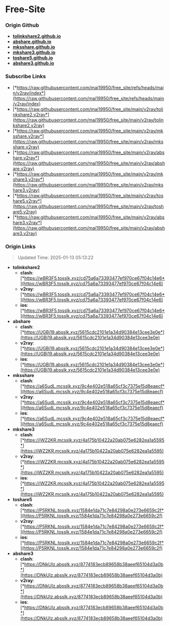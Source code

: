 # Free-Site

### Origin Github

- [**tolinkshare2.github.io**](https://github.com/tolinkshare2/tolinkshare2.github.io)
- [**abshare.github.io**](https://github.com/abshare/abshare.github.io)
- [**mksshare.github.io**](https://github.com/mksshare/mksshare.github.io)
- [**mkshare3.github.io**](https://github.com/mkshare3/mkshare3.github.io)
- [**toshare5.github.io**](https://github.com/toshare5/toshare5.github.io)
- [**abshare3.github.io**](https://github.com/abshare3/abshare3.github.io)

### Subscribe Links

- [*https://raw.githubusercontent.com/mai19950/free_site/refs/heads/main/v2ray/index*](https://raw.githubusercontent.com/mai19950/free_site/refs/heads/main/v2ray/index)
- [*https://raw.githubusercontent.com/mai19950/free_site/main/v2ray/tolinkshare2.v2ray*](https://raw.githubusercontent.com/mai19950/free_site/main/v2ray/tolinkshare2.v2ray)
- [*https://raw.githubusercontent.com/mai19950/free_site/main/v2ray/mksshare.v2ray*](https://raw.githubusercontent.com/mai19950/free_site/main/v2ray/mksshare.v2ray)
- [*https://raw.githubusercontent.com/mai19950/free_site/main/v2ray/abshare.v2ray*](https://raw.githubusercontent.com/mai19950/free_site/main/v2ray/abshare.v2ray)
- [*https://raw.githubusercontent.com/mai19950/free_site/main/v2ray/mkshare3.v2ray*](https://raw.githubusercontent.com/mai19950/free_site/main/v2ray/mkshare3.v2ray)
- [*https://raw.githubusercontent.com/mai19950/free_site/main/v2ray/toshare5.v2ray*](https://raw.githubusercontent.com/mai19950/free_site/main/v2ray/toshare5.v2ray)
- [*https://raw.githubusercontent.com/mai19950/free_site/main/v2ray/abshare3.v2ray*](https://raw.githubusercontent.com/mai19950/free_site/main/v2ray/abshare3.v2ray)

### Origin Links

> Updated Time: 2025-01-13 05:13:22

- **tolinkshare2**
  - **clash**: [*https://wBR3F5.tosslk.xyz/cd75a6a73393477ef970ce67f04c14e6*](https://wBR3F5.tosslk.xyz/cd75a6a73393477ef970ce67f04c14e6)
  - **v2ray**: [*https://wBR3F5.tosslk.xyz/cd75a6a73393477ef970ce67f04c14e6*](https://wBR3F5.tosslk.xyz/cd75a6a73393477ef970ce67f04c14e6)
  - **ios**: [*https://wBR3F5.tosslk.xyz/cd75a6a73393477ef970ce67f04c14e6*](https://wBR3F5.tosslk.xyz/cd75a6a73393477ef970ce67f04c14e6)
- **abshare**
  - **clash**: [*https://UGBi19.absslk.xyz/5615cdc2101e1a34d90384e13cee3e0e*](https://UGBi19.absslk.xyz/5615cdc2101e1a34d90384e13cee3e0e)
  - **v2ray**: [*https://UGBi19.absslk.xyz/5615cdc2101e1a34d90384e13cee3e0e*](https://UGBi19.absslk.xyz/5615cdc2101e1a34d90384e13cee3e0e)
  - **ios**: [*https://UGBi19.absslk.xyz/5615cdc2101e1a34d90384e13cee3e0e*](https://UGBi19.absslk.xyz/5615cdc2101e1a34d90384e13cee3e0e)
- **mksshare**
  - **clash**: [*https://a6SudL.mcsslk.xyz/9c4e402e518a65cf3c7375e15d8eaecf*](https://a6SudL.mcsslk.xyz/9c4e402e518a65cf3c7375e15d8eaecf)
  - **v2ray**: [*https://a6SudL.mcsslk.xyz/9c4e402e518a65cf3c7375e15d8eaecf*](https://a6SudL.mcsslk.xyz/9c4e402e518a65cf3c7375e15d8eaecf)
  - **ios**: [*https://a6SudL.mcsslk.xyz/9c4e402e518a65cf3c7375e15d8eaecf*](https://a6SudL.mcsslk.xyz/9c4e402e518a65cf3c7375e15d8eaecf)
- **mkshare3**
  - **clash**: [*https://iWZ2KR.mcsslk.xyz/4a175b10422a20ab075e6282ea1a5595*](https://iWZ2KR.mcsslk.xyz/4a175b10422a20ab075e6282ea1a5595)
  - **v2ray**: [*https://iWZ2KR.mcsslk.xyz/4a175b10422a20ab075e6282ea1a5595*](https://iWZ2KR.mcsslk.xyz/4a175b10422a20ab075e6282ea1a5595)
  - **ios**: [*https://iWZ2KR.mcsslk.xyz/4a175b10422a20ab075e6282ea1a5595*](https://iWZ2KR.mcsslk.xyz/4a175b10422a20ab075e6282ea1a5595)
- **toshare5**
  - **clash**: [*https://P5RKNL.tosslk.xyz/1584e1da71c7e84298a0e273e6659c2f*](https://P5RKNL.tosslk.xyz/1584e1da71c7e84298a0e273e6659c2f)
  - **v2ray**: [*https://P5RKNL.tosslk.xyz/1584e1da71c7e84298a0e273e6659c2f*](https://P5RKNL.tosslk.xyz/1584e1da71c7e84298a0e273e6659c2f)
  - **ios**: [*https://P5RKNL.tosslk.xyz/1584e1da71c7e84298a0e273e6659c2f*](https://P5RKNL.tosslk.xyz/1584e1da71c7e84298a0e273e6659c2f)
- **abshare3**
  - **clash**: [*https://DNkUIz.absslk.xyz/8774183ecb89658b38aeef65104d3a0b*](https://DNkUIz.absslk.xyz/8774183ecb89658b38aeef65104d3a0b)
  - **v2ray**: [*https://DNkUIz.absslk.xyz/8774183ecb89658b38aeef65104d3a0b*](https://DNkUIz.absslk.xyz/8774183ecb89658b38aeef65104d3a0b)
  - **ios**: [*https://DNkUIz.absslk.xyz/8774183ecb89658b38aeef65104d3a0b*](https://DNkUIz.absslk.xyz/8774183ecb89658b38aeef65104d3a0b)
